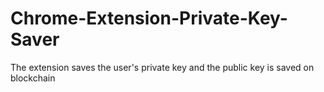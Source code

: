 # Chrome-Extension-Private-Key-Saver
The extension saves the user's private key and the public key is saved on blockchain
